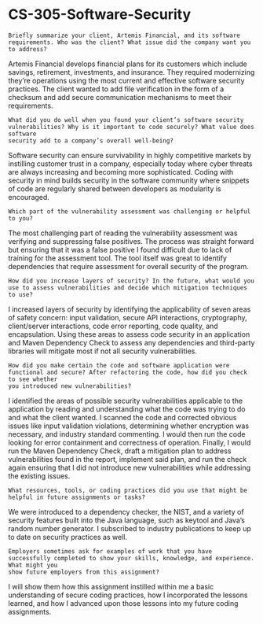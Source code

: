 # CS-305-Software-Security

    Briefly summarize your client, Artemis Financial, and its software requirements. Who was the client? What issue did the company want you to address?
    
Artemis Financial develops financial plans for its customers which include savings, retirement, investments, and insurance. 
They required modernizing they’re operations using the most current and effective software security practices. The client wanted 
to add file verification in the form of a checksum and add secure communication mechanisms to meet their requirements.

    What did you do well when you found your client’s software security vulnerabilities? Why is it important to code securely? What value does software 
    security add to a company’s overall well-being?

Software security can ensure survivability in highly competitive markets by instilling customer trust in a company, especially today where cyber threats
are always increasing and becoming more sophisticated. Coding with security in mind builds security in the software community where snippets of code are 
regularly shared between developers as modularity is encouraged.

    Which part of the vulnerability assessment was challenging or helpful to you?

The most challenging part of reading the vulnerability assessment was verifying and suppressing false positives. The process was straight forward but 
ensuring that it was a false positive I found difficult due to lack of training for the assessment tool. The tool itself was great to identify 
dependencies that require assessment for overall security of the program.

    How did you increase layers of security? In the future, what would you use to assess vulnerabilities and decide which mitigation techniques to use?

I increased layers of security by identifying the applicability of seven areas of safety concern: input validation, secure API interactions, 
cryptography, client/server interactions, code error reporting, code quality, and encapsulation. Using these areas to assess code security in an 
application and Maven Dependency Check to assess any dependencies and third-party libraries will mitigate most if not all security vulnerabilities.

    How did you make certain the code and software application were functional and secure? After refactoring the code, how did you check to see whether 
    you introduced new vulnerabilities?

I identified the areas of possible security vulnerabilities applicable to the application by reading and understanding what the code was trying to do 
and what the client wanted. I scanned the code and corrected obvious issues like input validation violations, determining whether encryption was
necessary, and industry standard commenting. I would then run the code looking for error containment and correctness of operation. Finally, I would run 
the Maven Dependency Check, draft a mitigation plan to address vulnerabilities found in the report, implement said plan, and run the check again ensuring 
that I did not introduce new vulnerabilities while addressing the existing issues.

    What resources, tools, or coding practices did you use that might be helpful in future assignments or tasks?

We were introduced to a dependency checker, the NIST, and a variety of security features built into the Java language, such as keytool and Java’s 
random number generator. I subscribed to industry publications to keep up to date on security practices as well.

    Employers sometimes ask for examples of work that you have successfully completed to show your skills, knowledge, and experience. What might you
    show future employers from this assignment?

I will show them how this assignment instilled within me a basic understanding of secure coding practices, how I incorporated the lessons learned, and 
how I advanced upon those lessons into my future coding assignments.
 

